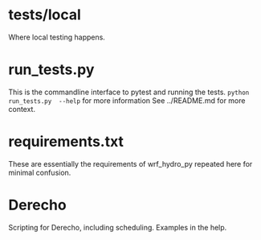 tests/local
===========
Where local testing happens.

# run_tests.py
This is the commandline interface to pytest and running the tests.
`python run_tests.py  --help` 
for more information
See ../README.md for more context.

# requirements.txt
These are essentially the requirements of wrf\_hydro\_py repeated here for minimal confusion.

# Derecho
Scripting for Derecho, including scheduling. Examples in the help.

